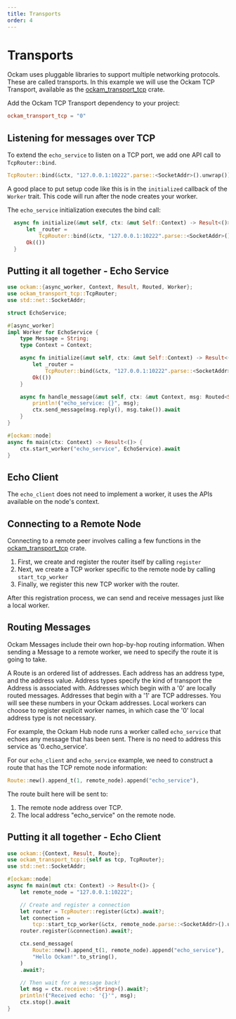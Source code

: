 ```yaml
---
title: Transports
order: 4
---
```


# Transports

Ockam uses pluggable libraries to support multiple networking protocols. These are called transports. In this example we
will use the Ockam TCP Transport, available as the [ockam_transport_tcp](https://crates.io/crates/ockam_transport_tcp) crate.

Add the Ockam TCP Transport dependency to your project:

```toml
ockam_transport_tcp = "0"
```

## Listening for messages over TCP

To extend the `echo_service` to listen on a TCP port, we add one API call to `TcpRouter::bind`.

```rust
TcpRouter::bind(&ctx, "127.0.0.1:10222".parse::<SocketAddr>().unwrap()).await?;
```

A good place to put setup code like this is in the `initialized` callback of the `Worker` trait. This code will run after
the node creates your worker.

The `echo_service` initialization executes the bind call:
```rust
  async fn initialize(&mut self, ctx: &mut Self::Context) -> Result<()> {
      let _router =
          TcpRouter::bind(&ctx, "127.0.0.1:10222".parse::<SocketAddr>().unwrap()).await?;
      Ok(())
  }
```

## Putting it all together - Echo Service

```rust
use ockam::{async_worker, Context, Result, Routed, Worker};
use ockam_transport_tcp::TcpRouter;
use std::net::SocketAddr;

struct EchoService;

#[async_worker]
impl Worker for EchoService {
    type Message = String;
    type Context = Context;

    async fn initialize(&mut self, ctx: &mut Self::Context) -> Result<()> {
        let _router =
            TcpRouter::bind(&ctx, "127.0.0.1:10222".parse::<SocketAddr>().unwrap()).await?;
        Ok(())
    }

    async fn handle_message(&mut self, ctx: &mut Context, msg: Routed<String>) -> Result<()> {
        println!("echo_service: {}", msg);
        ctx.send_message(msg.reply(), msg.take()).await
    }
}

#[ockam::node]
async fn main(ctx: Context) -> Result<()> {
    ctx.start_worker("echo_service", EchoService).await
}

```

## Echo Client

The `echo_client` does not need to implement a worker, it uses the APIs available on the node's context.

## Connecting to a Remote Node

Connecting to a remote peer involves calling a few functions in the [ockam_transport_tcp](https://crates.io/crates/ockam_transport_tcp) crate.

1. First, we create and register the router itself by calling `register`
1. Next, we create a TCP worker specific to the remote node by calling `start_tcp_worker`
1. Finally, we register this new TCP worker with the router.

After this registration process, we can send and receive messages just like a local worker.

## Routing Messages

Ockam Messages include their own hop-by-hop routing information. When sending a Message to a remote worker, we need to
specify the route it is going to take.

A Route is an ordered list of addresses. Each address has an address type, and the address value. Address types specify
the kind of transport the Address is associated with. Addresses which begin with a '0' are locally routed messages.
Addresses that begin with a '1' are TCP addresses. You will see these numbers in your Ockam addresses. Local workers
can choose to register explicit worker names, in which case the '0' local address type is not necessary.

For example, the Ockam Hub node runs a worker called `echo_service` that echoes any message that has been sent. There is
no need to address this service as '0.echo_service'.

For our `echo_client` and `echo_service` example, we need to construct a route that has the TCP remote node information:

```rust
Route::new().append_t(1, remote_node).append("echo_service"),
```

The route built here will be sent to:
1. The remote node address over TCP.
1. The local address "echo_service" on the remote node.

## Putting it all together - Echo Client

```rust
use ockam::{Context, Result, Route};
use ockam_transport_tcp::{self as tcp, TcpRouter};
use std::net::SocketAddr;

#[ockam::node]
async fn main(mut ctx: Context) -> Result<()> {
    let remote_node = "127.0.0.1:10222";

    // Create and register a connection
    let router = TcpRouter::register(&ctx).await?;
    let connection =
        tcp::start_tcp_worker(&ctx, remote_node.parse::<SocketAddr>().unwrap()).await?;
    router.register(&connection).await?;

    ctx.send_message(
        Route::new().append_t(1, remote_node).append("echo_service"),
        "Hello Ockam!".to_string(),
    )
    .await?;

    // Then wait for a message back!
    let msg = ctx.receive::<String>().await?;
    println!("Received echo: '{}'", msg);
    ctx.stop().await
}

```
